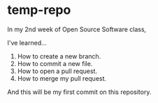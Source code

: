 # temp-repo

In my 2nd week of Open Source Software class,

I've learned...

1. How to create a new branch.
2. How to commit a new file.
3. How to open a pull request.
4. How to merge my pull request.

And this will be my first commit on this repository.
